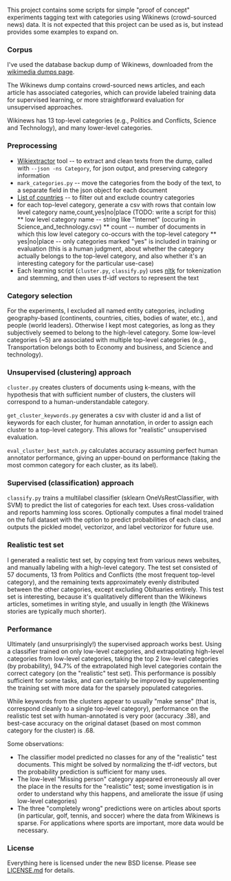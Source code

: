 This project contains some scripts for simple "proof of concept" experiments tagging text with categories using Wikinews (crowd-sourced news) data. It is not expected that this project can be used as is, but instead provides some examples to expand on.

### Corpus

I've used the database backup dump of Wikinews, downloaded from the [wikimedia dumps page](https://dumps.wikimedia.org/).

The Wikinews dump contains crowd-sourced news articles, and each article has associated categories, which can provide labeled training data for supervised learning, or more straightforward evaluation for unsupervised approaches.

Wikinews has 13 top-level categories (e.g., Politics and Conflicts, Science and Technology), and many lower-level categories.

### Preprocessing

* [Wikiextractor](https://github.com/attardi/wikiextractor) tool -- to extract and clean texts from the dump, called with `--json -ns Category`, for json output, and preserving category information
* `mark_categories.py` -- move the categories from the body of the text, to a separate field in the json object for each document
* [List of countries](https://github.com/mledoze/countries) -- to filter out and exclude country categories
* for each top-level category, generate a csv with rows that contain low level category name,count,yes|no|place (TODO: write a script for this)
** low level category name -- string like "Internet" (occuring in Science_and_technology.csv)
** count -- number of documents in which this low level category co-occurs with the top-level category
** yes|no|place -- only categories marked "yes" is included in training or evaluation (this is a human judgment, about whether the category actually belongs to the top-level category, and also whether it's an interesting category for the particular use-case)
* Each learning script (`cluster.py`, `classify.py`) uses [nltk](https://github.com/nltk/nltk) for tokenization and stemming, and then uses tf-idf vectors to represent the text


### Category selection

For the experiments, I excluded all named entity categories, including geography-based (continents, countries, cities, bodies of water, etc.), and people (world leaders). Otherwise I kept most categories, as long as they subjectively seemed to belong to the high-level category. Some low-level categories (~5) are associated with multiple top-level categories (e.g., Transportation belongs both to Economy and business, and Science and technology).

### Unsupervised (clustering) approach

`cluster.py` creates clusters of documents using k-means, with the hypothesis that with sufficient number of clusters, the clusters will correspond to a human-understandable category.

`get_cluster_keywords.py` generates a csv with cluster id and a list of keywords for each cluster, for human annotation, in order to assign each cluster to a top-level category. This allows for "realistic" unsupervised evaluation.

`eval_cluster_best_match.py` calculates accuracy assuming perfect human annotator performance, giving an upper-bound on performance (taking the most common category for each cluster, as its label).

### Supervised (classification) approach

`classify.py` trains a multilabel classifier (sklearn OneVsRestClassifier, with SVM) to predict the list of categories for each text. Uses cross-validation and reports hamming loss scores. Optionally computes a final model trained on the full dataset with the option to predict probabilities of each class, and outputs the pickled model, vectorizor, and label vectorizor for future use.

### Realistic test set

I generated a realistic test set, by copying text from various news websites, and manually labeling with a high-level category. The test set consisted of 57 documents, 13 from Politics and Conflicts (the most frequent top-level category), and the remaining texts approximately evenly distributed between the other categories, except excluding Obituaries entirely. This test set is interesting, because it's qualitatively different than the Wikinews articles, sometimes in writing style, and usually in length (the Wikinews stories are typically much shorter).

### Performance

Ultimately (and unsurprisingly!) the supervised approach works best. Using a classifier trained on only low-level categories, and extrapolating high-level categories from low-level categories, taking the top 2 low-level categories (by probability), 94.7% of the extrapolated high level categories contain the correct category (on the "realistic" test set). This performance is possibly sufficient for some tasks, and can certainly be improved by supplementing the training set with more data for the sparsely populated categories.

While keywords from the clusters appear to usually "make sense" (that is, correspond cleanly to a single top-level category), performance on the realistic test set with human-annotated is very poor (accuracy .38), and best-case accuracy on the original dataset (based on most common category for the cluster) is .68.

Some observations:

* The classifier model predicted no classes for any of the "realistic" test documents. This might be solved by normalizing the tf-idf vectors, but the probability prediction is sufficient for many uses.
* The low-level "Missing person" category appeared erroneously all over the place in the results for the "realistic" test; some investigation is in order to understand why this happens, and ameliorate the issue (if using low-level categories)
* The three "completely wrong" predictions were on articles about sports (in particular, golf, tennis, and soccer) where the data from Wikinews is sparse. For applications where sports are important, more data would be necessary.

### License

Everything here is licensed under the new BSD license. Please see [LICENSE.md](LICENSE.md) for details.